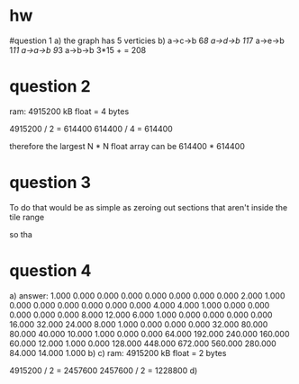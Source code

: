 # hw

#question 1
a) the graph has 5 verticies
b) 
a->c->b 6*8
a->d->b 11*7
a->e->b 1*11
a->a->b 9*3
a->b->b 3*15
      + = 208

# question 2
ram: 4915200 kB 
float = 4 bytes

4915200 / 2 = 614400
614400 / 4 = 614400

therefore the largest N * N float array can be 614400 * 614400

# question 3
To do that would be as simple as zeroing out sections that aren't inside the tile range

so tha

# question 4
a) answer:
 1.000   0.000   0.000   0.000   0.000   0.000   0.000   0.000
  2.000   1.000   0.000   0.000   0.000   0.000   0.000   0.000
  4.000   4.000   1.000   0.000   0.000   0.000   0.000   0.000
  8.000  12.000   6.000   1.000   0.000   0.000   0.000   0.000
 16.000  32.000  24.000   8.000   1.000   0.000   0.000   0.000
 32.000  80.000  80.000  40.000  10.000   1.000   0.000   0.000
 64.000 192.000 240.000 160.000  60.000  12.000   1.000   0.000
128.000 448.000 672.000 560.000 280.000  84.000  14.000   1.000
b)
c)
ram: 4915200 kB 
float = 2 bytes

4915200 / 2 = 2457600
2457600 / 2 = 1228800
d)

